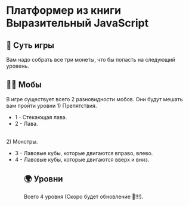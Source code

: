 # Платформер из книги Выразительный JavaScript

<h2>💎 Суть игры</h2>
Вам надо собрать все три монеты, что бы попасть на следующий уровень.
<h2>🏃🌋 Мобы</h2>
В игре существует всего 2 разновидности мобов. Они будут мешать вам пройти уровни
<dr>1) Препятствия.</br>
  <ul>
  <li>1 - Стекающая лава.
  <li>2 - Лава.
  </ul>
<br>2) Монстры.</br>
  <ul>
  <li>3 - Лавовые кубы, которые двигаются вправо, влево.
  <li>4 - Лавовые кубы, которые двигаются вверх и вниз.
  <ul>
<h2>🌍 Уровни</h2>
Всего 4 уровня (Скоро будет обновление 🙉!!!).
